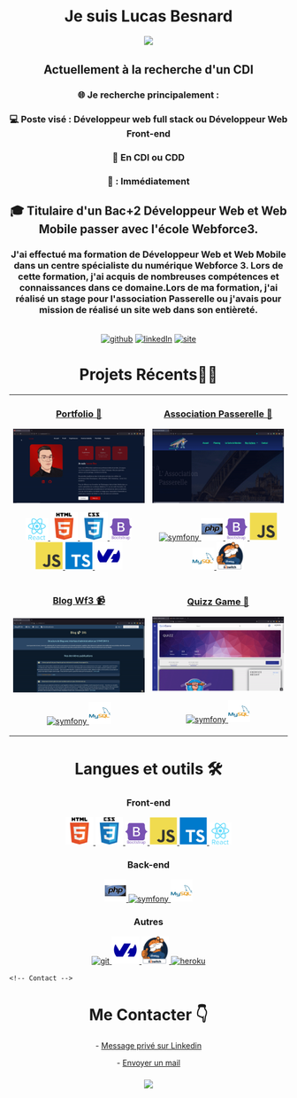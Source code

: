 <h1 align="center">Je suis Lucas Besnard</h1>
<p style="margin: 15px;" align="center">
    <img
        src="https://readme-typing-svg.herokuapp.com?duration=3000&color=FF0000&center=true&vCenter=true&lines=Développeur+Fullstack;10+projets;30+cafés">
</p>
<h2 align="center">Actuellement à la recherche d'un CDI</h2>
<h3 align="center">🌐 Je recherche principalement :</h3>
<h3 align="center">💻 Poste visé : Développeur web full stack ou Développeur Web Front-end</h3>
<h3 align="center">📜 En CDI ou CDD</h3>
<h3 align="center">📅 : Immédiatement </h3>




<!-- Intro -->
<p style="margin: 15px;" align="center">
<h2 align="center">🎓 Titulaire d'un Bac+2 Développeur Web et Web Mobile passer avec l'école Webforce3.</h2>
<h3 align="center">J'ai effectué ma formation de Développeur Web et Web Mobile dans un centre spécialiste du numérique
    Webforce 3. Lors de cette formation, j'ai acquis de nombreuses compétences et connaissances dans ce domaine.Lors de
    ma formation, j'ai réalisé un stage pour l'association Passerelle ou j'avais pour mission de réalisé un site web
    dans son entièreté.</h3>
</p>

<!-- Social network -->
<p align=center>
    </br>
    <a href="https://github.com/LucasBesnard" target="_blank"><img alt="github"
            src="https://img.shields.io/badge/GitHub-%2312100E.svg?&style=for-the-badge&logo=Github&logoColor=white" /></a>
    <a href="https://www.linkedin.com/in/lucas-besnard-077469212/" target="_blank"><img alt="linkedIn"
            src="https://img.shields.io/badge/linkedin-%230077B5.svg?&style=for-the-badge&logo=linkedin&logoColor=white" /></a>
    <a href="https://lucasbesnard.fr/" target="_blank"><img alt="site"
            src="https://img.shields.io/badge/website-000000?style=for-the-badge&logo=About.me&logoColor=white" /></a>
</p>


<!-- Projects -->
<h1 align="center">Projets Récents👨‍💻</h1>
<div align="center">
    <table>
        <tr>
            <td width="50%">
                <h3 align="center">
                    <a href="https://lucasbesnard.fr/" target="_blank" rel="noreferrer">Portfolio 📕</a>
                </h3>
                <p align="center">
                    <a href="https://lucasbesnard.fr/" target="_blank" rel="noreferrer"> <img
                            src="./assets/portfolio.gif" alt="portfolio" /> </a>
                <p align="center">
                    <a href="https://reactjs.org/" target="_blank" rel="noreferrer"> <img
                            src="https://raw.githubusercontent.com/devicons/devicon/master/icons/react/react-original-wordmark.svg"
                            alt="react" width="40" height="40" /> </a>
                    <a href="https://www.w3.org/html/" target="_blank"> <img
                            src="https://raw.githubusercontent.com/devicons/devicon/master/icons/html5/html5-original-wordmark.svg"
                            alt="html5" width="50" height="50" /> </a>
                    <a href="https://www.w3schools.com/css/" target="_blank"> <img
                            src="https://raw.githubusercontent.com/devicons/devicon/master/icons/css3/css3-original-wordmark.svg"
                            alt="css3" width="50" height="50" /> </a>
                    <a href="https://getbootstrap.com" target="_blank" rel="noreferrer"> <img
                            src="https://raw.githubusercontent.com/devicons/devicon/master/icons/bootstrap/bootstrap-plain-wordmark.svg"
                            alt="bootstrap" width="40" height="40" /> </a>
                    <a href="https://developer.mozilla.org/en-US/docs/Web/JavaScript" target="_blank"> <img
                            src="https://raw.githubusercontent.com/devicons/devicon/master/icons/javascript/javascript-original.svg"
                            alt="javascript" width="50" height="50" /> </a>
                    <a href="https://www.typescriptlang.org/" target="_blank"> <img
                            src="https://raw.githubusercontent.com/devicons/devicon/master/icons/typescript/typescript-original.svg"
                            alt="typescript" width="50" height="50" /> </a>
                    <a href="https://www.ovhcloud.com/fr/" target="_blank"> <img src="./assets/ovh.png" alt="ovh"
                            width="50" height="50" /> </a>
                </p>
                </p>
            </td>
            <td width="50%">
                <h3 align="center">
                    <a href="https://www.association-passerelle89.fr/" target="_blank" rel="noreferrer">Association
                        Passerelle 🤝</a>
                </h3>
                <p align="center">
                    <a href="https://www.association-passerelle89.fr/" target="_blank" rel="noreferrer"> <img
                            src="./assets/association-passerelle.gif" alt="association-passerelle" /> </a>
                <p align="center">
                    <a href="https://symfony.com" target="_blank" rel="noreferrer"><img
                            src="https://symfony.com/logos/symfony_black_03.svg" alt="symfony" width="40" height="40" />
                    </a>
                    <a href="https://www.php.net" target="_blank" rel="noreferrer"> <img
                            src="https://raw.githubusercontent.com/devicons/devicon/master/icons/php/php-original.svg"
                            alt="php" width="40" height="40" /> </a>
                    <a href="https://getbootstrap.com" target="_blank" rel="noreferrer"> <img
                            src="https://raw.githubusercontent.com/devicons/devicon/master/icons/bootstrap/bootstrap-plain-wordmark.svg"
                            alt="bootstrap" width="40" height="40" /> </a>
                    <a href="https://developer.mozilla.org/en-US/docs/Web/JavaScript" target="_blank"> <img
                            src="https://raw.githubusercontent.com/devicons/devicon/master/icons/javascript/javascript-original.svg"
                            alt="javascript" width="50" height="50" /> </a>
                    <a href="https://www.mysql.com/" target="_blank" rel="noreferrer"><img
                            src="https://raw.githubusercontent.com/devicons/devicon/master/icons/mysql/mysql-original-wordmark.svg"
                            alt="mysql" width="40" height="40" /> </a>
                    <a href="https://www.o2switch.fr/" target="_blank"> <img src="./assets/o2switch.png" alt="ovh"
                            width="50" height="50" /> </a>
                </p>
                </p>
            </td>
        </tr>
        <tr>
            <td width="50%">
                <h3 align="center">
                    <a href="https://github.com/LucasBesnard/Blog_WF3" target="_blank" rel="noreferrer">Blog Wf3 📹</a>
                </h3>
                <p align="center">
                    <a href="https://github.com/LucasBesnard/Blog_WF3" target="_blank" rel="noreferrer"> <img
                            src="./assets/blog_wf3.gif" alt="blog_wf3" /> </a>
                <p align="center">
                    <a href="https://symfony.com" target="_blank" rel="noreferrer"><img
                            src="https://symfony.com/logos/symfony_black_03.svg" alt="symfony" width="40" height="40" />
                    </a>
                    <a href="https://www.mysql.com/" target="_blank" rel="noreferrer"><img
                            src="https://raw.githubusercontent.com/devicons/devicon/master/icons/mysql/mysql-original-wordmark.svg"
                            alt="mysql" width="40" height="40" /> </a>
                </p>
            </td>
            <td width="50%">
                <h3 align="center">
                    <a href="https://github.com/LucasBesnard/Quizz_Game" target="_blank" rel="noreferrer">Quizz Game
                        🧠</a>
                </h3>
                <p align="center">
                    <a href="https://github.com/LucasBesnard/Quizz_Game" target="_blank" rel="noreferrer"> <img
                            src="./assets/quizz-game.gif" alt="association-passerelle" /> </a>
                <p align="center">
                    <a href="https://symfony.com" target="_blank" rel="noreferrer"><img
                            src="https://symfony.com/logos/symfony_black_03.svg" alt="symfony" width="40" height="40" />
                    </a>
                    <a href="https://www.mysql.com/" target="_blank" rel="noreferrer"><img
                            src="https://raw.githubusercontent.com/devicons/devicon/master/icons/mysql/mysql-original-wordmark.svg"
                            alt="mysql" width="40" height="40" /> </a>
                </p>
            </td>
        </tr>
    </table>
</div>

<!-- Technos -->
<h1 align="center">Langues et outils 🛠</h1>

<p align="center">

<h3 align="center">Front-end</h3>
<p align="center">
    <a href="https://www.w3.org/html/" target="_blank"> <img
            src="https://raw.githubusercontent.com/devicons/devicon/master/icons/html5/html5-original-wordmark.svg"
            alt="html5" width="50" height="50" /> </a>
    <a href="https://www.w3schools.com/css/" target="_blank"> <img
            src="https://raw.githubusercontent.com/devicons/devicon/master/icons/css3/css3-original-wordmark.svg"
            alt="css3" width="50" height="50" /> </a>
    <a href="https://getbootstrap.com" target="_blank" rel="noreferrer"> <img
            src="https://raw.githubusercontent.com/devicons/devicon/master/icons/bootstrap/bootstrap-plain-wordmark.svg"
            alt="bootstrap" width="40" height="40" /> </a>
    <a href="https://developer.mozilla.org/en-US/docs/Web/JavaScript" target="_blank"> <img
            src="https://raw.githubusercontent.com/devicons/devicon/master/icons/javascript/javascript-original.svg"
            alt="javascript" width="50" height="50" /> </a>
    <a href="https://www.typescriptlang.org/" target="_blank"> <img
            src="https://raw.githubusercontent.com/devicons/devicon/master/icons/typescript/typescript-original.svg"
            alt="typescript" width="50" height="50" /> </a>
    <a href="https://reactjs.org/" target="_blank" rel="noreferrer"> <img
            src="https://raw.githubusercontent.com/devicons/devicon/master/icons/react/react-original-wordmark.svg"
            alt="react" width="40" height="40" /> </a>
</p>

<h3 align="center">Back-end</h3>
<p align="center">
    <a href="https://www.php.net" target="_blank" rel="noreferrer"> <img
            src="https://raw.githubusercontent.com/devicons/devicon/master/icons/php/php-original.svg" alt="php"
            width="40" height="40" /> </a>
    <a href="https://symfony.com" target="_blank" rel="noreferrer"> <img
            src="https://symfony.com/logos/symfony_black_03.svg" alt="symfony" width="40" height="40" /> </a>
    <a href="https://www.mysql.com/" target="_blank" rel="noreferrer"> <img
            src="https://raw.githubusercontent.com/devicons/devicon/master/icons/mysql/mysql-original-wordmark.svg"
            alt="mysql" width="40" height="40" /> </a>
</p>


<h3 align="center">Autres</h3>
<p align="center">
    <a href="https://git-scm.com/" target="_blank"> <img
            src="https://www.vectorlogo.zone/logos/git-scm/git-scm-icon.svg" alt="git" width="50" height="50" /> </a>
    <a href="https://www.ovhcloud.com/fr/" target="_blank"> <img src="./assets/ovh.png" alt="ovh" width="50"
            height="50" /> </a>
    <a href="https://www.o2switch.fr/" target="_blank"> <img src="./assets/o2switch.png" alt="ovh" width="50"
            height="50" /> </a>
    <a href="https://heroku.com" target="_blank" rel="noreferrer"> <img
            src="https://www.vectorlogo.zone/logos/heroku/heroku-icon.svg" alt="heroku" width="50" height="50" /> </a>

    <!-- Contact -->
<h1 align="center">Me Contacter 👇</h1>
<p align="center">
    - <a href="https://www.linkedin.com/in/lucas-besnard-077469212/" target="_blank" rel="noopener">Message privé sur
        Linkedin</a>
</p>
<p align="center">
    - <a href="mailto:lucasbesnard89@gmail.com">Envoyer un mail</a>
<p style='margin-bottom: 20px'>
</p>
</p>
<p align="center">
    <img align="center" src="https://media.giphy.com/media/z5iCvo1oCbqt7ukMQs/giphy.gif">
</p>

